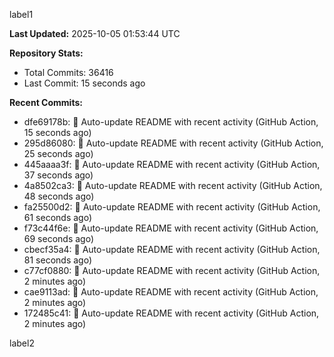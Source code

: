 
label1 
<!-- ACTIVITY_START -->
**Last Updated:** 2025-10-05 01:53:44 UTC

**Repository Stats:**
- Total Commits: 36416
- Last Commit: 15 seconds ago

**Recent Commits:**
- dfe69178b: 🤖 Auto-update README with recent activity (GitHub Action, 15 seconds ago)
- 295d86080: 🤖 Auto-update README with recent activity (GitHub Action, 25 seconds ago)
- 445aaaa3f: 🤖 Auto-update README with recent activity (GitHub Action, 37 seconds ago)
- 4a8502ca3: 🤖 Auto-update README with recent activity (GitHub Action, 48 seconds ago)
- fa25500d2: 🤖 Auto-update README with recent activity (GitHub Action, 61 seconds ago)
- f73c44f6e: 🤖 Auto-update README with recent activity (GitHub Action, 69 seconds ago)
- cbecf35a4: 🤖 Auto-update README with recent activity (GitHub Action, 81 seconds ago)
- c77cf0880: 🤖 Auto-update README with recent activity (GitHub Action, 2 minutes ago)
- cae9113ad: 🤖 Auto-update README with recent activity (GitHub Action, 2 minutes ago)
- 172485c41: 🤖 Auto-update README with recent activity (GitHub Action, 2 minutes ago)
<!-- ACTIVITY_END -->

label2
